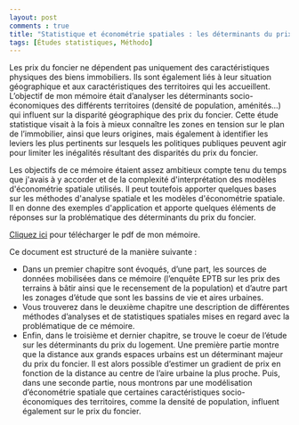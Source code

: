 ```yaml
---
layout: post
comments : true
title: "Statistique et économétrie spatiales : les déterminants du prix du foncier "
tags: [Études statistiques, Méthodo]
--- 
```


Les prix du foncier ne dépendent pas uniquement des caractéristiques physiques des biens immobiliers. Ils sont également liés à leur situation géographique et aux caractéristiques des territoires qui les accueillent. L’objectif de mon mémoire était d’analyser les déterminants socio-économiques des différents territoires (densité de population, aménités...) qui influent sur la disparité géographique des prix du foncier. Cette étude statistique visait à la fois à mieux connaître les zones en tension sur le plan de l’immobilier, ainsi que leurs origines, mais également à identifier les leviers les plus pertinents sur lesquels les politiques publiques peuvent agir pour limiter les inégalités résultant des disparités du prix du foncier.

Les objectifs de ce mémoire étaient assez ambitieux compte tenu du temps que j'avais à y accorder et de la complexité d'interprétation des modèles d'économétrie spatiale utilisés. Il peut toutefois apporter quelques bases sur les méthodes d'analyse spatiale et les modèles d'économétrie spatiale. Il en donne des exemples d'application et apporte quelques éléments de réponses sur la problématique des déterminants du prix du foncier.  

<a href="https://antuki.github.io/figure/memoire_foncier_doc1.pdf"
   download="memoire_foncier_pdf_ka">Cliquez ici</a> pour télécharger le pdf de mon mémoire.

<!--break-->

Ce document est structuré de la manière suivante : 
- Dans un premier chapitre sont évoqués, d’une part, les sources de données mobilisées dans ce mémoire (l’enquête EPTB sur les prix des terrains à bâtir ainsi que le recensement de la population) et d’autre part les zonages d’étude que sont les bassins de vie et aires urbaines.
- Vous trouverez dans le deuxième chapitre une description de différentes méthodes d’analyses et de statistiques spatiales mises en regard avec la problématique de ce mémoire.
- Enfin, dans le troisième et dernier chapitre, se trouve le coeur de l’étude sur les déterminants du prix du logement. Une première partie montre que la distance aux grands espaces urbains est un déterminant majeur du prix du foncier. Il est alors possible d’estimer un gradient de prix en fonction de la distance au centre de l’aire urbaine la plus proche. Puis, dans une seconde partie, nous montrons par une modélisation d’économétrie spatiale que certaines caractéristiques socio-économiques des territoires, comme la densité de population, influent également sur le prix du foncier. 


